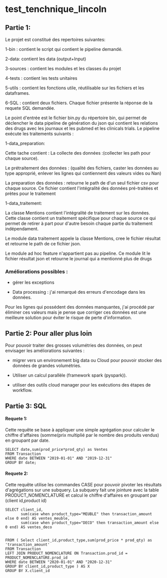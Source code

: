 # test_tenchnique_lincoln
## Partie 1:

Le projet est constitué des repertoires suivantes:

1-bin : contient le script qui contient le pipeline demandé.

2-data: contient les data (output+Input)

3-sources : contient les modules et les classes du projet

4-tests : contient les tests unitaires

5-utils : contient les fonctions utile, réutilisable sur les fichiers et les dataframes.

6-SQL : contient deux fichiers. Chaque fichier présente la réponse de la requete SQL demandée.

Le point d'entrée est le fichier bin.py du répertoire bin, qui permet de déclencher 
le data pipeline de génération du json qui contient les relations des 
drugs avec les journaux et les pubmed et les clinicals trials. Le pipeline exécute les traitements suivants :

1-data_preparation:


 Cette tache contient :
 La collecte des données :(collecter les path pour chaque source).

 Le prétraitement des données : (qualité des fichiers, caster les données au type approprié,
 enlever les lignes qui contiennent des valeurs vides ou Nan)

La preparation des données : retourne le path de d'un seul fichier csv pour chaque source. Ce fichier 
contient l'intégralité des données pré-traitées
et prètes pour le traitement 


1-data_traitement: 

La classe Mentions contient l'intégralité de traitement sur les données.
Cette classe contient un traitement spécifique pour chaque source ce qui permet de retirer à part pour d'autre besoin chaque 
partie du traitement indépendament.

Le module data traitement appele la classe Mentions, cree le fichier résultat et  retourne le path de ce fichier json.

Le module ad hoc feature n'appartient pas au pipeline.
Ce module lit le fichier résultat json et retourne le journal qui a mentionné plus de drugs
### Améliorations possibles :


* gérer les exceptions

* Data processing :
j'ai remarqué des erreurs d'encodage dans les données.

Pour les lignes qui possédent des données manquantes, j'ai procédé par éliminer ces valeurs mais je pense
que corriger ces données est une meilleure solution pour éviter le risque
de perte d'information.

## Partie 2: Pour aller plus loin

Pour pouvoir traiter des grosses volumétries des données, on peut envisager les améliorations suivantes :

* migrer vers un environement big data ou Cloud pour pouvoir stocker des données de grandes volumétries.

* Utiliser un calcul parallèle (framework spark (pyspark)).

* utiliser des outils cloud manager pour les exécutions des étapes de workflow.


## Partie 3: SQL
#### Requete 1:

Cette requête se base à appliquer une simple agrégation pour calculer le chiffre d'affaires
(somme(prix multiplié par le nombre des produits vendus) en groupant par date.

``` 
SELECT date,sum(prod_price*prod_qty) as Ventes
FROM Transaction
WHERE date BETWEEN "2019-01-01" AND "2019-12-31"
GROUP BY date; 
```
#### Requete 2:
Cette requête utilise les commandes CASE pour pouvoir pivoter les résultats d'agrégations sur une subquery. La subquery fait une  jointure avec la table PRODUCT_NOMENCLATURE et calcul le chiffre d'affaires 
en groupant par (client id,product id)
```
SELECT client_id,
       sum(case when product_type="MEUBLE" then transaction_amount else 0 end) AS ventes_meuble,
       sum(case when product_type="DECO" then transaction_amount else 0 end) AS ventes_deco


FROM ( Select client_id,product_type,sum(prod_price * prod_qty) as 'transaction_amount'
FROM Transaction
LEFT JOIN PRODUCT_NOMENCLATURE ON Transaction.prod_id = PRODUCT_NOMENCLATURE.prod_id
WHERE date BETWEEN "2020-01-01" AND "2020-12-31"
GROUP BY client_id,product_type ) AS X
GROUP BY X.client_id
```